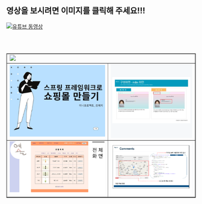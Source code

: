 <h2> 영상을 보시려면 이미지를 클릭해 주세요!!! </h2> 

[![유튜브 동영상](https://img.youtube.com/vi/cgz6o06AQPE/0.jpg)]([https://www.youtube.com/watch?v=cgz6o06AQPE](https://www.youtube.com/watch?v=1V3SHXk4yM8))

<br> <br>

<table border=1  width=100%>
<tr  >
  
  <td colspan="2" > <img src="https://cafeptthumb-phinf.pstatic.net/MjAyNDA3MTdfNTAg/MDAxNzIxMjE1NTY4MjUz.q25s0maiv95DPIG1zw5SIKkrl3k2IH7VlVORZypQrVEg.piy9yV_65E5ywF3zsR1NX5fEItiM_CQvM5XM0JWBm2Ig.PNG/img1.PNG?type=w1600"  />  </td>
  
</tr>
  
<tr>
  <td  > <img src="https://github.com/hjk-hjk/Django0320/blob/master/hoho/123.PNG?raw=true"  />  </td>
  
  <td  > <img src="https://github.com/hjk-hjk/Django0320/blob/master/hoho/232.PNG?raw=true"  />  </td>
</tr>  

<tr>
  <td  > <img src="https://github.com/hjk-hjk/Django0320/blob/master/hoho/2325.PNG?raw=true"  />  </td>
  
  <td  > <img src="https://github.com/hjk-hjk/Django0320/blob/master/hoho/789.PNG?raw=true"  />  </td>
</tr>  

</table>
